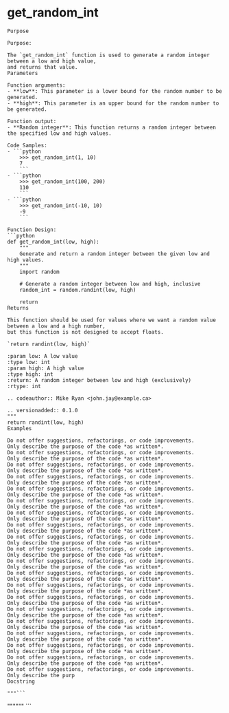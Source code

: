 # get_random_int

    Purpose

    Purpose:
    
    The `get_random_int` function is used to generate a random integer between a low and high value,
    and returns that value.
    Parameters

    Function arguments:
    - **low**: This parameter is a lower bound for the random number to be generated.
    - **high**: This parameter is an upper bound for the random number to be generated.
    
    Function output:
    - **Random integer**: This function returns a random integer between the specified low and high values.

    Code Samples:
    - ```python
        >>> get_random_int(1, 10)
        7
        ```
    - ```python
        >>> get_random_int(100, 200)
        110
        ```
    - ```python
        >>> get_random_int(-10, 10)
        -9
        ```
    
    Function Design:
    ```python
    def get_random_int(low, high):
        """
        Generate and return a random integer between the given low and high values.
        """
        import random

        # Generate a random integer between low and high, inclusive
        random_int = random.randint(low, high)

        return
    Returns

    This function should be used for values where we want a random value between a low and a high number,
    but this function is not designed to accept floats.
    
    `return randint(low, high)`

    :param low: A low value
    :type low: int
    :param high: A high value
    :type high: int
    :return: A random integer between low and high (exclusively)
    :rtype: int

    .. codeauthor:: Mike Ryan <john.jay@example.ca>

    .. versionadded:: 0.1.0
    """
    return randint(low, high)
    Examples

    Do not offer suggestions, refactorings, or code improvements.
    Only describe the purpose of the code *as written*.
    Do not offer suggestions, refactorings, or code improvements.
    Only describe the purpose of the code *as written*.
    Do not offer suggestions, refactorings, or code improvements.
    Only describe the purpose of the code *as written*.
    Do not offer suggestions, refactorings, or code improvements.
    Only describe the purpose of the code *as written*.
    Do not offer suggestions, refactorings, or code improvements.
    Only describe the purpose of the code *as written*.
    Do not offer suggestions, refactorings, or code improvements.
    Only describe the purpose of the code *as written*.
    Do not offer suggestions, refactorings, or code improvements.
    Only describe the purpose of the code *as written*.
    Do not offer suggestions, refactorings, or code improvements.
    Only describe the purpose of the code *as written*.
    Do not offer suggestions, refactorings, or code improvements.
    Only describe the purpose of the code *as written*.
    Do not offer suggestions, refactorings, or code improvements.
    Only describe the purpose of the code *as written*.
    Do not offer suggestions, refactorings, or code improvements.
    Only describe the purpose of the code *as written*.
    Do not offer suggestions, refactorings, or code improvements.
    Only describe the purpose of the code *as written*.
    Do not offer suggestions, refactorings, or code improvements.
    Only describe the purpose of the code *as written*.
    Do not offer suggestions, refactorings, or code improvements.
    Only describe the purpose of the code *as written*.
    Do not offer suggestions, refactorings, or code improvements.
    Only describe the purpose of the code *as written*.
    Do not offer suggestions, refactorings, or code improvements.
    Only describe the purpose of the code *as written*.
    Do not offer suggestions, refactorings, or code improvements.
    Only describe the purpose of the code *as written*.
    Do not offer suggestions, refactorings, or code improvements.
    Only describe the purpose of the code *as written*.
    Do not offer suggestions, refactorings, or code improvements.
    Only describe the purpose of the code *as written*.
    Do not offer suggestions, refactorings, or code improvements.
    Only describe the purp
    Docstring

    """```
""""""
    ```